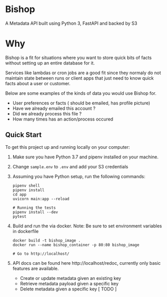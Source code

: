 # Bishop
A Metadata API built using Python 3, FastAPI and backed by S3

# Why
Bishop is a fit for situations where you want to store quick bits of facts without
setting up an entire database for it. 

Services like lambdas or cron jobs are a good fit since they normaly do not maintain state 
between runs or client apps that just need to know quick facts about a user or customer.

Below are some examples of the kinds of data you would use Bishop for.

   - User preferences or facts ( should be emailed, has profile picture)
   - Have we already emailed this account ?
   - Did we already process this file ?
   - How many times has an action/process occured

## Quick Start

To get this project up and running locally on your computer:
1. Make sure you have Python 3.7 and pipenv installed on your machine.

2. Change `sample.env` to `.env` and add your S3 credentials

3. Assuming you have Python setup, run the following commands:
   ```
   pipenv shell
   pipenv install
   cd app
   uvicorn main:app --reload

   # Running the tests
   pipenv install --dev
   pytest
   ```

4. Build and run the via docker.
   Note: Be sure to set environment variables in dockerfile
   ```
   docker build -t bishop_image .
   docker run --name bishop_container -p 80:80 bishop_image

   # Go to http://localhost/
   ```

5. API docs can be found here http://localhost/redoc, currently only basic features are available.
   - Create or update metadata given an existing key
   - Retrieve metadata payload given a specific key
   - Delete metadata given a specific key [ TODO ]
